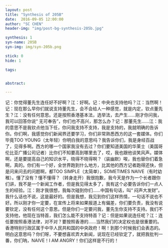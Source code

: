 ```yaml
---
layout: post
title: "Synthesis of 205B"
date:  2016-09-05 12:00:00
author: "SC CHEN"
header-img: "img/post-bg-synthesis-205b.jpg"

synthesis: 1
syn-name: 205B
syn-img: img/syn-205b.png

stick: 0
hide: 1

tags: 


abstract: 

---
```


记：你觉得董先生连任好不好啊？江：好啊。记：中央也支持他吗？江：当然啊！记：现在那么早你们就说支持董先生，会不会给人一种感觉，就是内定，钦点董先生？江：没有任何意思。还是按照香港基本法，选举法，去产生……刚才你问我，我可以回答你说“ 无可奉告”，你们也不高兴，那怎么办？记：那董先生……江：我的意思不是我钦点他当下任，你问我支持不支持，我是支持的，我就明确的告诉你。你们啊，我感觉你们新闻界还要学习，你们非常熟悉西方的这一套媒体。你们毕竟TOO YOUNG（太年轻）你明白我的意思吗？我告诉你们，我是身经百战了，见得多啊。西方的哪一个国家我没有去过？你们要知道美国的华莱士（美国哥伦比亚广播公司记者）比你们不知要高到哪里去了，哎，我也跟他谈笑风声。媒体啊，还是要提高自己的知识水平，晓得不晓得啊？（装幽默）唉，我也替你们着急啊，真的。你们有一个好，全世界跑到什么地方，比其他的西方记者跑得还快，但是问来问去的问题啊，都TOO SIMPLE（太简单），SOMETIMES NAIVE（有时幼稚）。懂了没有？懂不懂得？（转身走开）我很抱歉，我今天是作为一个长者跟你们讲，我不是一个新闻工作者，但是我见得太多了，我有这个必要告诉你们一点人生的经验。江：刚才我很想，我每次碰到你们……中国有句话，叫“ 闷声大发财”。我什么话也不说，这是最好的。但是我想，我见到你们这样热情，一句话不说也不好。所以刚才你一定要，在宣传上将来如果报道上有偏差，你们要负责，我没有说要钦定，没有任何这个意思。但是你们一定要问我，董先生你支持不支持。我们不支持他，他现在当特首，我们怎么能不支持特首？记：但是如果说连任呢？江：连任要按照香港法律，对不对？要按照香港的……当然我们的决定权也是很重要的。香港特别行政区属于中华人民共和国的中央政府！啊！到那个时候我们会表态的。明白这意思吗？你们呀，不要想喜欢弄大新闻，说现在已经钦定了，就把我批判一番，你们呐，NAIVE！I AM ANGRY！你们这样是不行的！